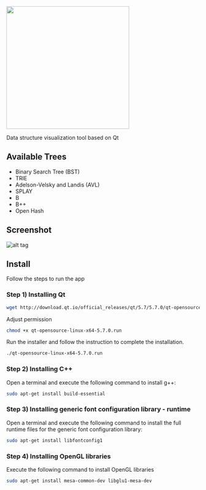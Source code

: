 <img width="320px" src="https://raw.githubusercontent.com/thiagodnf/qwood/master/images/logo.png" >

Data structure visualization tool based on Qt

## Available Trees

- Binary Search Tree (BST)
- TRIE
- Adelson-Velsky and Landis (AVL)
- SPLAY
- B 
- B++
- Open Hash

## Screenshot

![alt tag](https://raw.githubusercontent.com/thiagodnf/qwood/master/images/screenshot.png)


## Install

Follow the steps to run the app

### Step 1) Installing Qt

```sh
wget http://download.qt.io/official_releases/qt/5.7/5.7.0/qt-opensource-linux-x64-5.7.0.run
```

Adjust permission

```sh
chmod +x qt-opensource-linux-x64-5.7.0.run
```

Run the installer and follow the instruction to complete the installation.

```sh
./qt-opensource-linux-x64-5.7.0.run
```

### Step 2) Installing C++

Open a terminal and execute the following command to install g++:

```sh
sudo apt-get install build-essential
```

### Step 3) Installing generic font configuration library - runtime

Open a terminal and execute the following command to install the full runtime files for the generic font configuration library:

```sh
sudo apt-get install libfontconfig1
```

### Step 4) Installing OpenGL libraries

Execute the following command to install OpenGL libraries

```sh
sudo apt-get install mesa-common-dev libglu1-mesa-dev
```
